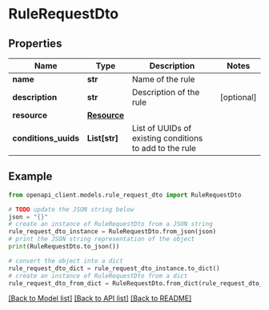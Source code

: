 # RuleRequestDto


## Properties

Name | Type | Description | Notes
------------ | ------------- | ------------- | -------------
**name** | **str** | Name of the rule | 
**description** | **str** | Description of the rule | [optional] 
**resource** | [**Resource**](Resource.md) |  | 
**conditions_uuids** | **List[str]** | List of UUIDs of existing conditions to add to the rule | 

## Example

```python
from openapi_client.models.rule_request_dto import RuleRequestDto

# TODO update the JSON string below
json = "{}"
# create an instance of RuleRequestDto from a JSON string
rule_request_dto_instance = RuleRequestDto.from_json(json)
# print the JSON string representation of the object
print(RuleRequestDto.to_json())

# convert the object into a dict
rule_request_dto_dict = rule_request_dto_instance.to_dict()
# create an instance of RuleRequestDto from a dict
rule_request_dto_from_dict = RuleRequestDto.from_dict(rule_request_dto_dict)
```
[[Back to Model list]](../README.md#documentation-for-models) [[Back to API list]](../README.md#documentation-for-api-endpoints) [[Back to README]](../README.md)


